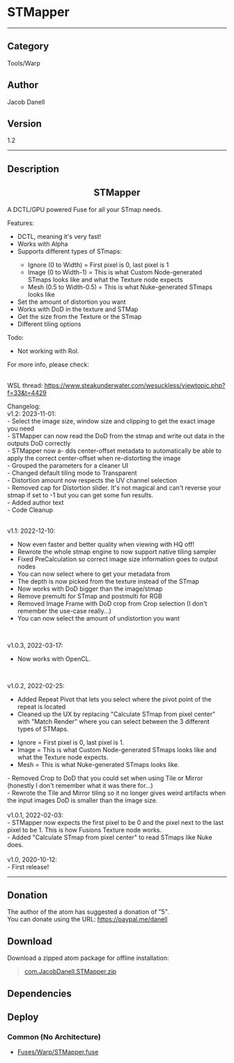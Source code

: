 # STMapper
___

## Category
Tools/Warp

## Author
Jacob Danell

## Version
1.2

___

## Description
<center><h2>STMapper</h2></center>
<p>A DCTL/GPU powered Fuse for all your STmap needs.</p>

<p>Features:
<ul>
	<li>DCTL, meaning it's very fast!</li>
	<li>Works with Alpha</li>
	<li>Supports different types of STmaps:</li>
	<ul>
		<li>Ignore (0 to Width) = First pixel is 0, last pixel is 1</li>
		<li>Image (0 to Width-1) = This is what Custom Node-generated STmaps looks like and what the Texture node expects</li>
		<li>Mesh (0.5 to Width-0.5) = This is what Nuke-generated STmaps looks like</li>
	</ul>
	<li>Set the amount of distortion you want</li>
	<li>Works with DoD in the texture and STMap</li>
	<li>Get the size from the Texture or the STmap</li>
	<li>Different tiling options</li>
</ul>
</p>

<p>Todo:
<ul>
	<li>Not working with RoI.</li>
</ul>
</p>


<p>For more info, please check:</p>

<br>WSL thread: <a href="https://www.steakunderwater.com/wesuckless/viewtopic.php?f=33&t=4429">https://www.steakunderwater.com/wesuckless/viewtopic.php?f=33&t=4429</a></br>


<p>
Changelog:<br/>
v1.2: 2023-11-01:<br/>
- Select the image size, window size and clipping to get the exact image you need<br/>
- STMapper can now read the DoD from the stmap and write out data in the outputs DoD correctly<br/>
- STMapper now a- dds center-offset metadata to automatically be able to apply the correct center-offset when re-distorting the image<br/>
- Grouped the parameters for a cleaner UI<br/>
- Changed default tiling mode to Transparent<br/>
- Distortion amount now respects the UV channel selection<br/>
- Removed cap for Distortion slider. It's not magical and can't reverse your stmap if set to -1 but you can get some fun results.<br/>
- Added author text<br/>
- Code Cleanup<br/>
<br/>

v1.1: 2022-12-10:<br />
- Now even faster and better quality when viewing with HQ off!<br />
- Rewrote the whole stmap engine to now support native tiling sampler<br />
- Fixed PreCalculation so correct image size information goes to output nodes<br />
- You can now select where to get your metadata from<br />
- The depth is now picked from the texture instead of the STmap<br />
- Now works with DoD bigger than the image/stmap<br />
- Remove premulti for STmap and postmulti for RGB<br />
- Removed Image Frame with DoD crop from Crop selection (I don't remember the use-case really...)<br />
- You can now select the amount of undistortion you want<br />
<br />

v1.0.3, 2022-03-17:<br />
- Now works with OpenCL.<br />
<br />

v1.0.2, 2022-02-25:<br />
- Added Repeat Pivot that lets you select where the pivot point of the repeat is located<br />
- Cleaned up the UX by replacing "Calculate STmap from pixel center" with "Match Render" where you can select between the 3 different types of STMaps.
<ul>
	<li>Ignore = First pixel is 0, last pixel is 1.</li>
	<li>Image = This is what Custom Node-generated STmaps looks like and what the Texture node expects.</li>
	<li>Mesh = This is what Nuke-generated STmaps looks like.</li>
</ul>
- Removed Crop to DoD that you could set when using Tile or Mirror (honestly I don't remember what it was there for...)<br />
- Rewrote the Tile and Mirror tiling so it no longer gives weird artifacts when the input images DoD is smaller than the image size.<br />

<br />
v1.0.1, 2022-02-03:<br />
- STMapper now expects the first pixel to be 0 and the pixel next to the last pixel to be 1. This is how Fusions Texture node works.<br />
- Added "Calculate STmap from pixel center" to read STmaps like Nuke does.<br />
<br />
v1.0, 2020-10-12:<br />
- First release!<br />
</p>

___

## Donation
The author of the atom has suggested a donation of "5".  
You can donate using the URL: <a href="https://paypal.me/danell">https://paypal.me/danell</a>
## Download

Download a zipped atom package for offline installation:
> [com.JacobDanell.STMapper.zip](https://gitlab.com/WeSuckLess/Reactor/-/archive/master/Reactor-master.zip?path=Atoms/com.JacobDanell.STMapper)  

## Dependencies

## Deploy

### Common (No Architecture)

<ul>
<li><a href="https://gitlab.com/WeSuckLess/Reactor/-/blob/master/Atoms/com.JacobDanell.STMapper/Fuses/Warp/STMapper.fuse?ref_type=heads">Fuses/Warp/STMapper.fuse</a></li>
</ul>
